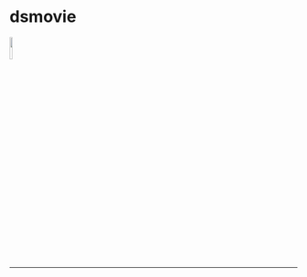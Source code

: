 # dsmovie


<div align="left">
<img  width="10%" src="https://flagicons.lipis.dev/flags/4x3/br.svg" /></td>
</div>

<hr/>



<br/>
